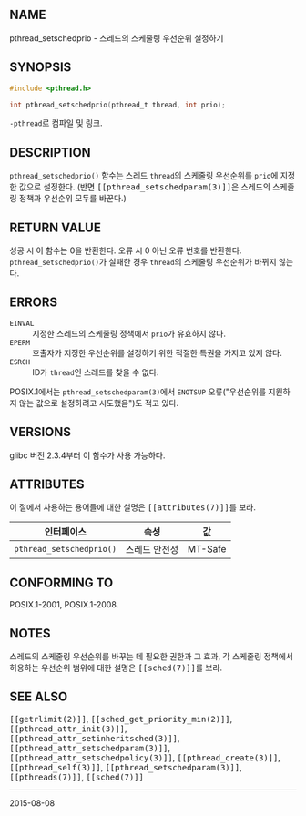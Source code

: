 ## NAME

pthread_setschedprio - 스레드의 스케줄링 우선순위 설정하기

## SYNOPSIS

```c
#include <pthread.h>

int pthread_setschedprio(pthread_t thread, int prio);
```

`-pthread`로 컴파일 및 링크.

## DESCRIPTION

`pthread_setschedprio()` 함수는 스레드 `thread`의 스케줄링 우선순위를 `prio`에 지정한 값으로 설정한다. (반면 <tt>[[pthread_setschedparam(3)]]</tt>은 스레드의 스케줄링 정책과 우선순위 모두를 바꾼다.)

## RETURN VALUE

성공 시 이 함수는 0을 반환한다. 오류 시 0 아닌 오류 번호를 반환한다. `pthread_setschedprio()`가 실패한 경우 `thread`의 스케줄링 우선순위가 바뀌지 않는다.

## ERRORS

<dl>
<dt><code>EINVAL</code></dt>
<dd>지정한 스레드의 스케줄링 정책에서 <code>prio</code>가 유효하지 않다.</dd>
<dt><code>EPERM</code></dt>
<dd>호출자가 지정한 우선순위를 설정하기 위한 적절한 특권을 가지고 있지 않다.</dd>
<dt><code>ESRCH</code></dt>
<dd>ID가 <code>thread</code>인 스레드를 찾을 수 없다.</dd>
</dl>

POSIX.1에서는 `pthread_setschedparam(3)`에서 `ENOTSUP` 오류("우선순위를 지원하지 않는 값으로 설정하려고 시도했음")도 적고 있다.

## VERSIONS

glibc 버전 2.3.4부터 이 함수가 사용 가능하다.

## ATTRIBUTES

이 절에서 사용하는 용어들에 대한 설명은 <tt>[[attributes(7)]]</tt>를 보라.

| 인터페이스 | 속성 | 값 |
| --- | --- | --- |
| `pthread_setschedprio()` | 스레드 안전성 | MT-Safe |

## CONFORMING TO

POSIX.1-2001, POSIX.1-2008.

## NOTES

스레드의 스케줄링 우선순위를 바꾸는 데 필요한 권한과 그 효과, 각 스케줄링 정책에서 허용하는 우선순위 범위에 대한 설명은 <tt>[[sched(7)]]</tt>를 보라.

## SEE ALSO

<tt>[[getrlimit(2)]]</tt>, <tt>[[sched_get_priority_min(2)]]</tt>, <tt>[[pthread_attr_init(3)]]</tt>, <tt>[[pthread_attr_setinheritsched(3)]]</tt>, <tt>[[pthread_attr_setschedparam(3)]]</tt>, <tt>[[pthread_attr_setschedpolicy(3)]]</tt>, <tt>[[pthread_create(3)]]</tt>, <tt>[[pthread_self(3)]]</tt>, <tt>[[pthread_setschedparam(3)]]</tt>, <tt>[[pthreads(7)]]</tt>, <tt>[[sched(7)]]</tt>

----

2015-08-08

